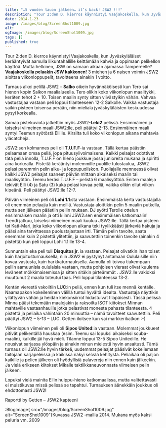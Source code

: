 ```yaml
---
title: "…5 vuoden tauon jälkeen… it’s back! JSW2 !!!"
description: "Tour 2:den D. kierros käynnistyi Vaajakoskella, kun Jyväskyläläiset kerääntyivät aamulla liikuntahallille keittämään kahvia ja oppimaan pelikellon käyttöä. Mutta hetkinen, JSW on samaan aikaan ajamassa Tampereelle? Vaajakoskella pelaakin JSW kakkonen! 3 miehen ja 6 naisen voimin JSW2 aloittaa viikonloppupelit, tavoitteena ainakin 1 voitto. Turnaus alkoi pelillä JSW2 – Salko oikein hyvännäköisesti kun Tero sai hienon kopin Salkon maalialueella. Tero olikin"
date: 2014-1-23
image: /images/blog/ScreenShot1009.jpg
alt:
ogImage: /images/blog/ScreenShot1009.jpg
tags: []
published: true
---
```

Tour 2:den D. kierros käynnistyi Vaajakoskella, kun Jyväskyläläiset kerääntyivät aamulla liikuntahallille keittämään kahvia ja oppimaan pelikellon käyttöä. Mutta hetkinen, JSW on samaan aikaan ajamassa Tampereelle? **Vaajakoskella pelaakin JSW kakkonen!** 3 miehen ja 6 naisen voimin JSW2 aloittaa viikonloppupelit, tavoitteena ainakin 1 voitto.

Turnaus alkoi pelillä JSW2 – **Salko** oikein hyvännäköisesti kun Tero sai hienon kopin Salkon maalialueella. Tero olikin koko viikonlopun maalitykki, keräten tehot 2 + 10. Toisen maalin synty sitten viivästyikin vähän. Vahvaa vastustajaa vastaan peli loppui tilanteeseen 12-2 Salkolle. Vaikka vastustaja saikin pisteen toisensa perään, niin mieliala jyväskyläläisten keskuudessa pysyi korkealla.

Samaa pistekuviota jatkettiin myös JSW2-**Leki2** pelissä. Ensimmäinen ja toiseksi viimeinen maali JSW2:lle, peli päättyi 2-13. Ensimmäinen maali syntyi Teemun syötöstä Ellille. Kirsilta tuli koko viikonlopun aikana mahtavia yläcatcheja.

JSW2:sen kolmannes peli oli **T.U.F.F**\-ia vastaan. Tällä kertaa päästiin pelaamaan omaa peliä, jopa pituusylivoimaisena. Kaikki pelaajat odottivat tätä peliä innolla, T.U.F.F on hieno joukkue jossa junioreita mukana ja spiritti aina korkealla. Pisteitä kerääntyi molemmille puolille tulostaulua, JSW2 pelasi paremmin pelin alku- ja loppupuoliskon. Puoliajalle menneessä olivat kaikki JSW2 pelaajat saaneet päivän mittaan aikaiseksi maalin tai maalisyötön. Teemu keräsi T.U.F.F – pelistä 6 maalisyöttöä. Eniten maaleja tekivät Elli (4) ja Satu (3) kuka pelasi kovaa peliä, vaikka olikin ollut viikon kipeänä. Peli päättyi JSW2:lle 12-7.

Päivän viimeinen peli oli **Lohi 1.1**:sta vastaan. Ensimmäistä kerta vastustajalla oli enemmän pelaajia kuin meillä. Vastustaja aloittikin pelin 5 maalin putkella, mutta sen jälkeen päästiin peliin mukaan. DJ syötti Terolle ottelun ensimmäisen maalin ja otti kiinni JSW2:sen ensimmäisen katkomaalin! Trendi jatkuu, toiseksi viimeinen maali kuuluu JSW2:lle. Tällä kertaa pisteen toi Kati-Mari, joka koko viikonlopun aikana teki tyylikkäästi järkeviä hakuja ja pääsi aina tarvittaessa puolustajastaan irti. Tämän pelin tavoite, saata enemmän kuin 2 pistettä ylitettiin, ja saavutettiin toinenkin tavoite (ainakin 4 pistettä) kun peli loppui Lohi 1.1:lle 13-4.

Sunnuntain eka peli tuli **Disquitos jr**. ia vastaan. Pelaajat olivatkin ihan toiset kuin harjoitusturnauksella, niin JSW2 ei pystynyt antamaan Oululaisille niin kovaa vastusta, kuin harkkaturnauksella. Aamulla oli toivoa tiukempaan peliin aamuunisia oululaisia vastaan, mutta pohjoisen vieraat olivat kuulema leväneet mökkimaisemissa ja sitten sitäkin pirteämmät . JSW2:lle vakioksi muuttunut 2 maalia toteutui taas. Peli loppui tilanteessa 13-2.

Kentän vierestä vakoiltiin **LUC**:in peliä, ennen kun tuli itse mennä kentälle. Naamapakon kokeileminen välillä tuntui hyvältä idealta. Vastustaja näyttikin yllättyvän vähän ja heidän kiekonsiirrot hidastuivat tilapäisesti. Tässä pelissä Minna pääsi tekemään maalejakin ja raksoilta ISOT kiitokset Minnan mahtaville vastaanhauille jotka pelastivat monesta pahasta tilanteesta. 4 pistettä ja peliaika vähintään 20 minuuttia – nämä tavoitteet saavutettiin. Peli päättyi JSW2 – 5-13 – LUC. Getten iloitsee kun sai markkerikatkon :-)

Viikonlopun viimeinen peli oli **Sipoo United**:ia vastaan. Molemmat joukkueet pitivät pelikentällä hauskaa (esim. Teemu sai lopuksi aikaiseksi scuba-maalin), kaikille jäi hyvä mieli. Tilanne loppui 13-5 Sipoo Unitedille. He nousivat sarjassa ylöspäin ja ainakin minun mielestä hyvin ansaitusti. Tämä turnaus oli JSW2:lle hyvin tärkeä, uudemmat pelaajat pääsivät kokeilemaan taitojaan sarjapeleissä ja kaikissa näkyi selvää kehitystä. Peliaikaa oli paljon kaikille ja pelien jälkeen oli hyödyllisiä palavereja niin ennen kuin jälkeekin. Ja vielä  erikseen kiitokset Mikalle taktiikkaneuvonnasta viimeisen pelin jälkeen.

Lopuksi vielä mainita Ellin huippu-hieno katkomaalissa, mutta valitettavasti ei muistikuvaa missä pelissä se tapahtui. Turnauksen äänekkäin joukkue oli ehdottomasti JSW2!

Raportti by Getten – JSW2 kapteeni

:BlogImage{ src="/images/blog/ScreenShot1009.jpg" alt="ScreenShot1009"}Kuvassa JSW2 -mallia 2014. Mukana myös kaksi peluria vm. 2009
